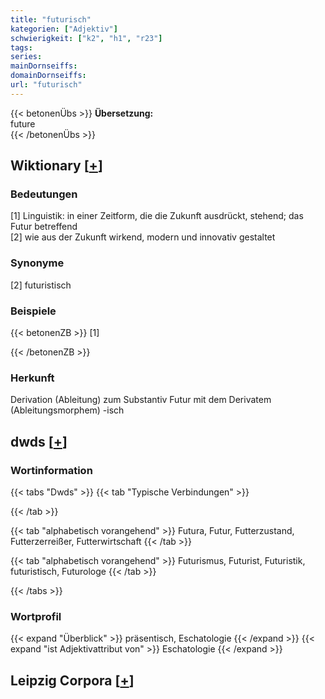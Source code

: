 ```yaml
---
title: "futurisch"
kategorien: ["Adjektiv"]
schwierigkeit: ["k2", "h1", "r23"]
tags:
series:
mainDornseiffs:
domainDornseiffs:
url: "futurisch"
---
```


{{< betonenÜbs >}}
**Übersetzung:**  
future  
{{< /betonenÜbs >}}

## Wiktionary [[+](https://de.wiktionary.org/wiki/futurisch)]

### Bedeutungen
[1] Linguistik: in einer Zeitform, die die Zukunft ausdrückt, stehend; das Futur betreffend  
[2] wie aus der Zukunft wirkend, modern und innovativ gestaltet  

### Synonyme
[2] futuristisch  

### Beispiele
{{< betonenZB >}}
[1]  

{{< /betonenZB >}}
### Herkunft
Derivation (Ableitung) zum Substantiv Futur mit dem Derivatem (Ableitungsmorphem) -isch  



## dwds [[+](https://www.dwds.de/wb/futurisch)]

### Wortinformation
{{< tabs "Dwds" >}}
{{< tab "Typische Verbindungen" >}}

{{< /tab >}}

{{< tab "alphabetisch vorangehend" >}}
Futura, Futur, Futterzustand, Futterzerreißer, Futterwirtschaft
{{< /tab >}}

{{< tab "alphabetisch vorangehend" >}}
Futurismus, Futurist, Futuristik, futuristisch, Futurologe
{{< /tab >}}

{{< /tabs >}}

### Wortprofil
{{< expand "Überblick" >}} präsentisch, Eschatologie {{< /expand >}}
{{< expand "ist Adjektivattribut von" >}} Eschatologie {{< /expand >}}

## Leipzig Corpora [[+](https://corpora.uni-leipzig.de/en/res?word=futurisch&corpusId=deu_newscrawl-public_2018)]

